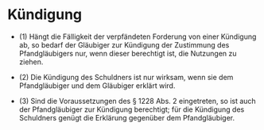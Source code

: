 # Kündigung

- (1) Hängt die Fälligkeit der verpfändeten Forderung von einer Kündigung ab, so bedarf der Gläubiger zur Kündigung der Zustimmung des Pfandgläubigers nur, wenn dieser berechtigt ist, die Nutzungen zu ziehen.

- (2) Die Kündigung des Schuldners ist nur wirksam, wenn sie dem Pfandgläubiger und dem Gläubiger erklärt wird.

- (3) Sind die Voraussetzungen des § 1228 Abs. 2 eingetreten, so ist auch der Pfandgläubiger zur Kündigung berechtigt; für die Kündigung des Schuldners genügt die Erklärung gegenüber dem Pfandgläubiger.

